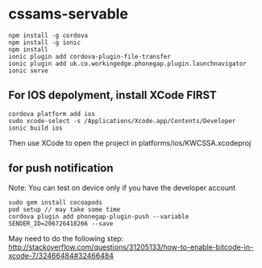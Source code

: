 # cssams-servable

    npm install -g cordova
    npm install -g ionic
    npm install
    ionic plugin add cordova-plugin-file-transfer
    ionic plugin add uk.co.workingedge.phonegap.plugin.launchnavigator
    ionic serve


## For IOS depolyment, install XCode FIRST

    cordova platform add ios
    sudo xcode-select -s /Applications/Xcode.app/Contents/Developer
    ionic build ios

Then use XCode to open the project in platforms/ios/KWCSSA.xcodeproj


## for push notification

Note: You can test on device only if you have the developer account

	sudo gem install cocoapods
	pod setup // may take some time
	cordova plugin add phonegap-plugin-push --variable SENDER_ID=206726418266 --save

May need to do the following step:
http://stackoverflow.com/questions/31205133/how-to-enable-bitcode-in-xcode-7/32466484#32466484


